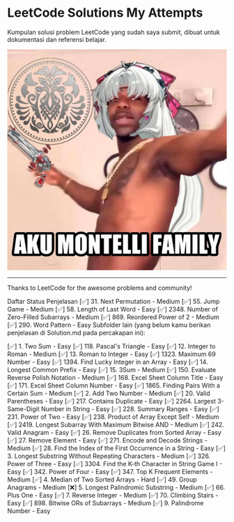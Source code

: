 # LeetCode Solutions My Attempts

Kumpulan solusi problem LeetCode yang sudah saya submit, dibuat untuk dokumentasi dan referensi belajar.

![Aku Montelli](<etc/Aku Montelli.jpg>)

---

Thanks to LeetCode for the awesome problems and community!  

Daftar Status Penjelasan
[✅] 31. Next Permutation - Medium
[✅] 55. Jump Game - Medium
[✅] 58. Length of Last Word - Easy
[✅] 2348. Number of Zero-Filled Subarrays - Medium
[✅] 869. Reordered Power of 2 - Medium
[✅] 290. Word Pattern - Easy
Subfolder lain (yang belum kamu berikan penjelasan di Solution.md pada percakapan ini):

[✅] 1. Two Sum - Easy
[✅] 118. Pascal's Triangle - Easy
[✅] 12. Integer to Roman - Medium
[✅] 13. Roman to Integer - Easy
[✅] 1323. Maximum 69 Number - Easy
[✅] 1394. Find Lucky Integer in an Array - Easy
[✅] 14. Longest Common Prefix - Easy
[✅] 15. 3Sum - Medium
[✅] 150. Evaluate Reverse Polish Notation - Medium
[✅] 168. Excel Sheet Column Title - Easy
[✅] 171. Excel Sheet Column Number - Easy
[✅] 1865. Finding Pairs With a Certain Sum - Medium
[✅] 2. Add Two Number - Medium
[✅] 20. Valid Parentheses - Easy
[✅] 217. Contains Duplicate - Easy
[✅] 2264. Largest 3-Same-Digit Number in String - Easy
[✅] 228. Summary Ranges - Easy
[✅] 231. Power of Two - Easy
[✅] 238. Product of Array Except Self - Medium
[✅] 2419. Longest Subarray With Maximum Bitwise AND - Medium
[✅] 242. Valid Anagram - Easy
[✅] 26. Remove Duplicates from Sorted Array - Easy
[✅] 27. Remove Element - Easy
[✅] 271. Encode and Decode Strings - Medium
[✅] 28. Find the Index of the First Occurrence in a String - Easy
[✅] 3. Longest Substring Without Repeating Characters - Medium
[✅] 326. Power of Three - Easy
[✅] 3304. Find the K-th Character in String Game I - Easy
[✅] 342. Power of Four - Easy
[✅] 347. Top K Frequent Elements - Medium
[✅] 4. Median of Two Sorted Arrays - Hard
[✅] 49. Group Anagrams - Medium
[❌] 5. Longest Palindromic Substring - Medium
[✅] 66. Plus One - Easy
[✅] 7. Reverse Integer - Medium
[✅] 70. Climbing Stairs - Easy
[✅] 898. Bitwise ORs of Subarrays - Medium
[✅] 9. Palindrome Number - Easy